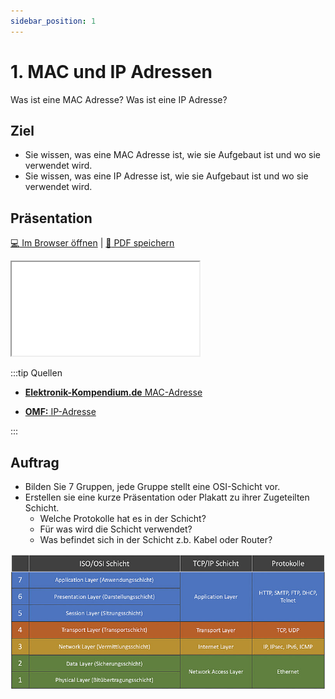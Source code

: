 ```yaml
---
sidebar_position: 1
---
```


# 1.  MAC und IP Adressen

Was ist eine MAC Adresse?
Was ist eine IP Adresse?

## Ziel

* Sie wissen, was eine MAC Adresse ist, wie sie Aufgebaut ist und wo sie verwendet wird.
* Sie wissen, was eine IP Adresse ist, wie sie Aufgebaut ist und wo sie verwendet wird.

## Präsentation

[:computer: Im Browser öffnen](pathname:///slides/10_grundlagen/02_netzwerk) | [:floppy_disk: PDF speichern](pathname:///slides/10_grundlagen/02_netzwerk)

<iframe src="/bbzbl-modul-117/slides/10_grundlagen/02_netzwerk"></iframe>


:::tip Quellen

- [**Elektronik-Kompendium.de** MAC-Adresse](https://www.elektronik-kompendium.de/sites/net/1406201.htm)

- [**OMF:** IP-Adresse](https://omf.ai/lexikon/ip-adresse/)

:::

## Auftrag

- Bilden Sie 7 Gruppen, jede Gruppe stellt eine OSI-Schicht vor.
- Erstellen sie eine kurze Präsentation oder Plakatt zu ihrer Zugeteilten Schicht.
  - Welche Protokolle hat es in der Schicht?
  - Für was wird die Schicht verwendet?
  - Was befindet sich in der Schicht z.b. Kabel oder Router?

[![ISO/ OSI Model](../img/iso-osi-schichtenmodell.jpg)](https://dev-supp.de/netzwerk-anonymitaet/iso-osi-referenzmodell)
